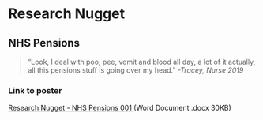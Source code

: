 # Research Nugget
## NHS Pensions

>“Look, I deal with poo, pee, vomit and blood all day, a lot of it actually, all this pensions stuff is going over my head.” 
_-Tracey, Nurse 2019_


### Link to poster
[Research Nugget - NHS Pensions 001 ](https://github.com/nhsbsa/research-nugget/blob/master/NHS%20Pensions/RESEARCH%20NUGGET%20PENSIONS%20001.docx) (Word Document .docx 30KB)
